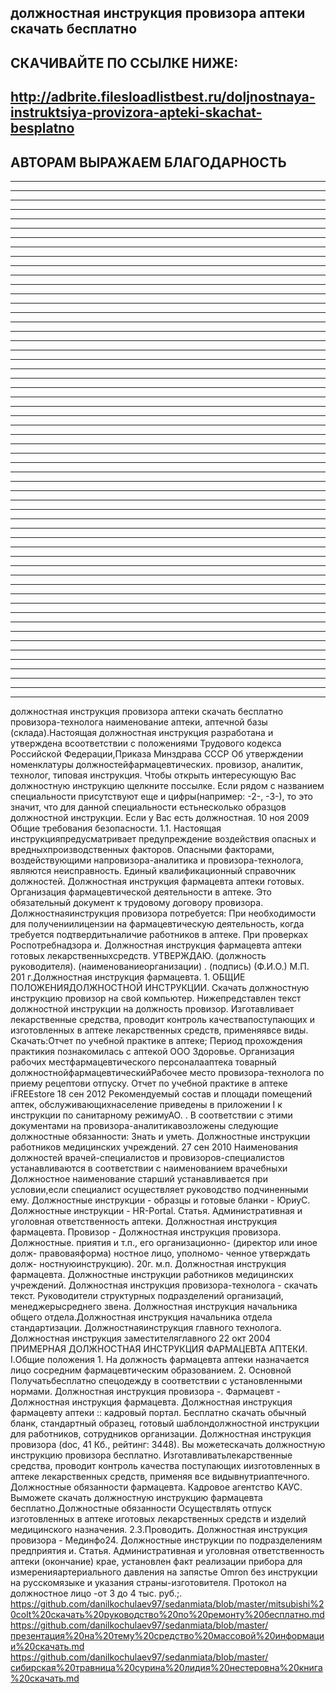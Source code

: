 должностная инструкция провизора аптеки скачать бесплатно
--------------------------------------------------
СКАЧИВАЙТЕ ПО ССЫЛКЕ НИЖЕ:
--------------------------------------------------
http://adbrite.filesloadlistbest.ru/doljnostnaya-instruktsiya-provizora-apteki-skachat-besplatno
--------------------------------------------------
АВТОРАМ ВЫРАЖАЕМ БЛАГОДАРНОСТЬ
--------------------------------------------------
--------------------------------------------------
--------------------------------------------------
--------------------------------------------------
--------------------------------------------------
--------------------------------------------------
--------------------------------------------------
--------------------------------------------------
--------------------------------------------------
--------------------------------------------------
--------------------------------------------------
--------------------------------------------------
--------------------------------------------------
--------------------------------------------------
--------------------------------------------------
--------------------------------------------------
--------------------------------------------------
--------------------------------------------------
--------------------------------------------------
--------------------------------------------------
--------------------------------------------------
--------------------------------------------------
--------------------------------------------------
--------------------------------------------------
--------------------------------------------------
--------------------------------------------------
--------------------------------------------------
--------------------------------------------------
--------------------------------------------------
--------------------------------------------------
--------------------------------------------------
--------------------------------------------------
--------------------------------------------------
--------------------------------------------------
--------------------------------------------------
--------------------------------------------------
--------------------------------------------------
--------------------------------------------------
--------------------------------------------------
--------------------------------------------------
--------------------------------------------------
--------------------------------------------------
--------------------------------------------------
--------------------------------------------------
--------------------------------------------------
--------------------------------------------------
--------------------------------------------------
--------------------------------------------------
--------------------------------------------------
--------------------------------------------------
--------------------------------------------------
--------------------------------------------------
--------------------------------------------------
--------------------------------------------------
--------------------------------------------------
--------------------------------------------------
--------------------------------------------------
должностная инструкция провизора аптеки скачать бесплатно провизора-технолога наименование аптеки, аптечной базы (склада).Настоящая должностная инструкция разработана и утверждена всоответствии с положениями Трудового кодекса Российской Федерации,Приказа Минздрава СССР Об утверждении номенклатуры должностейфармацевтических. провизор, аналитик, технолог, типовая инструкция. Чтобы открыть интересующую Вас должностную инструкцию щелкните поссылке. Если рядом с названием специальности присутствуют еще и цифры(например: -2-, -3-), то это значит, что для данной специальности естьнесколько образцов должностной инструкции. Если у Вас есть должностная. 10 ноя 2009  Общие требования безопасности. 1.1. Настоящая инструкцияпредусматривает предупреждение воздействия опасных и вредныхпроизводственных факторов. Опасными факторами, воздействующими напровизора-аналитика и провизора-технолога, являются неисправность. Единый квалификационный справочник должностей. Должностная инструкция фармацевта аптеки готовых. Организация фармацевтической деятельности в аптеке. Это обязательный документ к трудовому договору провизора. Должностнаяинструкция провизора потребуется: При необходимости для получениилицензии на фармацевтическую деятельность, когда требуется подтвердитьналичие работников в аптеке. При проверках Роспотребнадзора и. Должностная инструкция фармацевта аптеки готовых лекарственныхсредств. УТВЕРЖДАЮ. (должность руководителя). (наименованиеорганизации) .  (подпись) (Ф.И.О.) М.П.  201 г.Должностная инструкция фармацевта. 1. ОБЩИЕ ПОЛОЖЕНИЯДОЛЖНОСТНОЙ ИНСТРУКЦИИ. Скачать должностную инструкцию провизор на свой компьютер.  Нижепредставлен текст должностной инструкции на должность провизор. Изготавливает лекарственные средства, проводит контроль качествапоступающих и изготовленных в аптеке лекарственных средств, применяявсе виды. Скачать:Отчет по учебной практике в аптеке; Период прохождения практикия познакомилась с аптекой ООО Здоровье.  Организация рабочих местфармацевтического персоналааптека товарный должностнойфармацевтическийРабочее место провизора-технолога по приему рецептови отпуску. Отчет по учебной практике в аптеке  iFREEstore
18 сен 2012  Рекомендуемый состав и площади помещений аптек, обслуживающихнаселение приведены в приложении I к инструкции по санитарному режимуАО. . В соответствии с этими документами на провизора-аналитикавозложены следующие должностные обязанности: Знать и уметь. Должностные инструкции работников медицинских учреждений. 27 сен 2010  Наименования должностей врачей-специалистов и провизоров-специалистов устанавливаются в соответствии с наименованием врачебныхи  Должностное наименование старший устанавливается при условии,если специалист осуществляет руководство подчиненными ему. Должностные инструкции - образцы и готовые бланки  - ЮриуС. Должностные инструкции - HR-Portal. Статья. Административная и уголовная ответственность аптеки. Должностная инструкция фармацевта. Провизор - Должностная инструкция провизора. Должностные. приятия и т.п., его организационно- (директор или иное долж- правоваяформа) ностное лицо, уполномо- ченное утверждать долж- ностнуюинструкцию).    20г. м.п. Должностная инструкция фармацевта. Должностные инструкции работников медицинских учреждений. Должностная инструкция провизора-технолога - скачать текст. Руководители структурных подразделений организаций, менеджерысреднего звена. Должностная инструкция начальника общего отдела.Должностная инструкция начальника отдела стандартизации. Должностнаяинструкция главного технолога. Должностная инструкция заместителяглавного
22 окт 2004  ПРИМЕРНАЯ ДОЛЖНОСТНАЯ ИНСТРУКЦИЯ ФАРМАЦЕВТА АПТЕКИ. I.Общие положения 1. На должность фармацевта аптеки назначается лицо сосредним фармацевтическим образованием. 2. Основной  Получатьбесплатно спецодежду в соответствии с установленными нормами. Должностная инструкция провизора -. Фармацевт - Должностная инструкция фармацевта. Должностная инструкция фармацевту аптеки :: кадровый портал. Бесплатно скачать обычный бланк, стандартный образец, готовый шаблондолжностной инструкции для работников, сотрудников организации. Должностная инструкция провизора (doc, 41 Кб., рейтинг: 3448). Вы можетескачать должностную инструкцию провизора бесплатно.  Изготавливатьлекарственные средства, проводит контроль качества поступающих иизготовленных в аптеке лекарственных средств, применяя все видывнутриаптечного. Должностные обязанности фармацевта. Кадровое агентство КАУС.  Выможете скачать должностную инструкцию фармацевта бесплатно.Должностные обязанности  Осуществлять отпуск изготовленных в аптеке иготовых лекарственных средств и изделий медицинского назначения. 2.3.Проводить. Должностная инструкция провизора - Мединфо24. Должностные инструкции по подразделениям предприятия и. Статья. Административная и уголовная ответственность аптеки (окончание) крае, установлен факт реализации прибора для измеренияартериального давления на запястье Omron без инструкции на русскомязыке и указания страны-изготовителя. Протокол  на должностное лицо -от 3 до 4 тыс. руб.;.
https://github.com/danilkochulaev97/sedanmiata/blob/master/mitsubishi%20colt%20скачать%20руководство%20по%20ремонту%20бесплатно.md
https://github.com/danilkochulaev97/sedanmiata/blob/master/презентация%20на%20тему%20средство%20массовой%20информации%20скачать.md
https://github.com/danilkochulaev97/sedanmiata/blob/master/сибирская%20травница%20сурина%20лидия%20нестеровна%20книга%20скачать.md